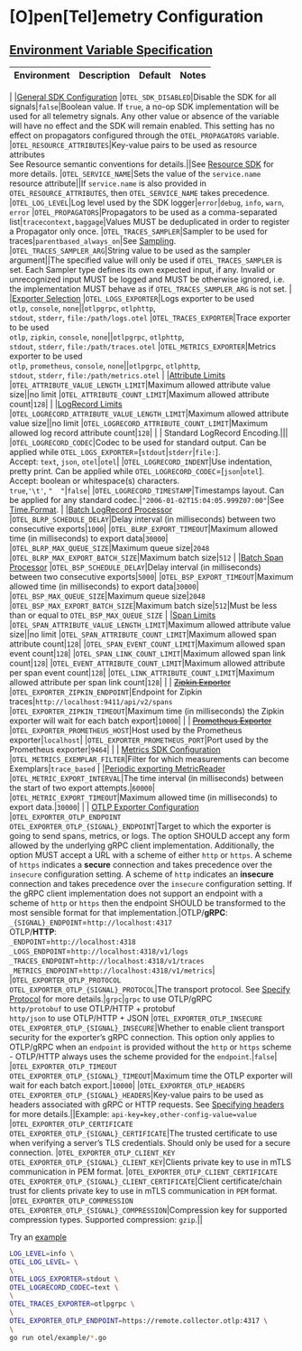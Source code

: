 # [O]pen[Tel]emetry Configuration

## [Environment Variable Specification](https://opentelemetry.io/docs/specs/otel/configuration/sdk-environment-variables/#general-sdk-configuration)

| Environment | Description | Default | Notes |
|-------------|-------------|---------|-------|
|
|[General SDK Configuration](https://opentelemetry.io/docs/specs/otel/configuration/sdk-environment-variables/#general-sdk-configuration)
|`OTEL_SDK_DISABLED`|Disable the SDK for all signals|`false`|Boolean value. If `true`, a no-op SDK implementation will be used for all telemetry signals. Any other value or absence of the variable will have no effect and the SDK will remain enabled. This setting has no effect on propagators configured through the `OTEL_PROPAGATORS` variable.
|`OTEL_RESOURCE_ATTRIBUTES`|Key-value pairs to be used as resource attributes</br>See Resource semantic conventions for details.||See [Resource SDK](https://opentelemetry.io/docs/specs/otel/resource/sdk/#specifying-resource-information-via-an-environment-variable) for more details.
|`OTEL_SERVICE_NAME`|Sets the value of the `service.name` resource attribute||If `service.name` is also provided in `OTEL_RESOURCE_ATTRIBUTES`, then `OTEL_SERVICE_NAME` takes precedence.
|`OTEL_LOG_LEVEL`|Log level used by the SDK logger|`error`|`debug`, `info`, `warn`, `error`
|`OTEL_PROPAGATORS`|Propagators to be used as a comma-separated list|`tracecontext,baggage`|Values MUST be deduplicated in order to register a Propagator only once.
|`OTEL_TRACES_SAMPLER`|Sampler to be used for traces|`parentbased_always_on`|See [Sampling](https://opentelemetry.io/docs/specs/otel/trace/sdk/#sampling).
|`OTEL_TRACES_SAMPLER_ARG`|String value to be used as the sampler argument||The specified value will only be used if `OTEL_TRACES_SAMPLER` is set. Each Sampler type defines its own expected input, if any. Invalid or unrecognized input MUST be logged and MUST be otherwise ignored, i.e. the implementation MUST behave as if `OTEL_TRACES_SAMPLER_ARG` is not set.
|
|[Exporter Selection](https://opentelemetry.io/docs/specs/otel/configuration/sdk-environment-variables/#exporter-selection)
|`OTEL_LOGS_EXPORTER`|Logs exporter to be used</br>`otlp`, `console`, `none`||`otlpgrpc`, `otlphttp`,</br>`stdout`, `stderr`, `file:/path/logs.otel`
|`OTEL_TRACES_EXPORTER`|Trace exporter to be used</br>`otlp`, `zipkin`, `console`, `none`||`otlpgrpc`, `otlphttp`,</br>`stdout`, `stderr`, `file:/path/traces.otel`
|`OTEL_METRICS_EXPORTER`|Metrics exporter to be used</br>`otlp`, `prometheus`, `console`, `none`||`otlpgrpc`, `otlphttp`,</br>`stdout`, `stderr`, `file:/path/metrics.otel`
|
|[Attribute Limits](https://opentelemetry.io/docs/specs/otel/configuration/sdk-environment-variables/#attribute-limits)
|`OTEL_ATTRIBUTE_VALUE_LENGTH_LIMIT`|Maximum allowed attribute value size||no limit
|`OTEL_ATTRIBUTE_COUNT_LIMIT`|Maximum allowed attribute count|`128`|
|
|[LogRecord Limits](https://opentelemetry.io/docs/specs/otel/configuration/sdk-environment-variables/#logrecord-limits)
|`OTEL_LOGRECORD_ATTRIBUTE_VALUE_LENGTH_LIMIT`|Maximum allowed attribute value size||no limit
|`OTEL_LOGRECORD_ATTRIBUTE_COUNT_LIMIT`|Maximum allowed log record attribute count|`128`|
|
| Standard LogRecord Encoding.|||
|`OTEL_LOGRECORD_CODEC`|Codec to be used for standard output. Can be applied while `OTEL_LOGS_EXPORTER`=[`stdout`\|`stderr`\|`file:`].</br>Accept: `text`, `json`, `otel`|`otel`|
|`OTEL_LOGRECORD_INDENT`|Use indentation, pretty print. Can be applied while `OTEL_LOGRECORD_CODEC`=[`json`\|`otel`].</br>Accept: boolean or whitespace(s) characters.</br>`true`,`'\t'`, `"  "`|`false`|
|`OTEL_LOGRECORD_TIMESTAMP`|Timestamps layout. Can be applied for any standard codec.|`"2006-01-02T15:04:05.999Z07:00"`|See [Time.Format](https://pkg.go.dev/time#pkg-constants).
|
|[Batch LogRecord Processor](https://opentelemetry.io/docs/specs/otel/configuration/sdk-environment-variables/#batch-logrecord-processor)
|`OTEL_BLRP_SCHEDULE_DELAY`|Delay interval (in milliseconds) between two consecutive exports|`1000`|
|`OTEL_BLRP_EXPORT_TIMEOUT`|Maximum allowed time (in milliseconds) to export data|`30000`|
|`OTEL_BLRP_MAX_QUEUE_SIZE`|Maximum queue size|`2048`
|`OTEL_BLRP_MAX_EXPORT_BATCH_SIZE`|Maximum batch size|`512`
|
|[Batch Span Processor](https://opentelemetry.io/docs/specs/otel/configuration/sdk-environment-variables/#batch-span-processor)
|`OTEL_BSP_SCHEDULE_DELAY`|Delay interval (in milliseconds) between two consecutive exports|`5000`|
|`OTEL_BSP_EXPORT_TIMEOUT`|Maximum allowed time (in milliseconds) to export data|`30000`|
|`OTEL_BSP_MAX_QUEUE_SIZE`|Maximum queue size|`2048`
|`OTEL_BSP_MAX_EXPORT_BATCH_SIZE`|Maximum batch size|`512`|Must be less than or equal to `OTEL_BSP_MAX_QUEUE_SIZE`
|
|[Span Limits](https://opentelemetry.io/docs/specs/otel/configuration/sdk-environment-variables/#span-limits)
|`OTEL_SPAN_ATTRIBUTE_VALUE_LENGTH_LIMIT`|Maximum allowed attribute value size||no limit
|`OTEL_SPAN_ATTRIBUTE_COUNT_LIMIT`|Maximum allowed span attribute count|`128`|
|`OTEL_SPAN_EVENT_COUNT_LIMIT`|Maximum allowed span event count|`128`|
|`OTEL_SPAN_LINK_COUNT_LIMIT`|Maximum allowed span link count|`128`|
|`OTEL_EVENT_ATTRIBUTE_COUNT_LIMIT`|Maximum allowed attribute per span event count|`128`|
|`OTEL_LINK_ATTRIBUTE_COUNT_LIMIT`|Maximum allowed attribute per span link count|`128`|
|
| <s>[Zipkin Exporter](https://opentelemetry.io/docs/specs/otel/configuration/sdk-environment-variables/#zipkin-exporter)</s>
|`OTEL_EXPORTER_ZIPKIN_ENDPOINT`|Endpoint for Zipkin traces|`http://localhost:9411/api/v2/spans`
|`OTEL_EXPORTER_ZIPKIN_TIMEOUT`|Maximum time (in milliseconds) the Zipkin exporter will wait for each batch export|`10000`|
|
| <s>[Prometheus Exporter](https://opentelemetry.io/docs/specs/otel/configuration/sdk-environment-variables/#prometheus-exporter)</s>
|`OTEL_EXPORTER_PROMETHEUS_HOST`|Host used by the Prometheus exporter|`localhost`|
|`OTEL_EXPORTER_PROMETHEUS_PORT`|Port used by the Prometheus exporter|`9464`|
|
| [Metrics SDK Configuration](https://opentelemetry.io/docs/specs/otel/configuration/sdk-environment-variables/#metrics-sdk-configuration)
|`OTEL_METRICS_EXEMPLAR_FILTER`|Filter for which measurements can become Exemplars|`trace_based`
|
|[Periodic exporting MetricReader](https://opentelemetry.io/docs/specs/otel/configuration/sdk-environment-variables/#periodic-exporting-metricreader)
|`OTEL_METRIC_EXPORT_INTERVAL`|The time interval (in milliseconds) between the start of two export attempts.|`60000`|
|`OTEL_METRIC_EXPORT_TIMEOUT`|Maximum allowed time (in milliseconds) to export data.|`30000`|
|
| [OTLP Exporter Configuration](https://opentelemetry.io/docs/languages/sdk-configuration/otlp-exporter/)
|`OTEL_EXPORTER_OTLP_ENDPOINT`</br>`OTEL_EXPORTER_OTLP_{SIGNAL}_ENDPOINT`|Target to which the exporter is going to send spans, metrics, or logs. The option SHOULD accept any form allowed by the underlying gRPC client implementation. Additionally, the option MUST accept a URL with a scheme of either `http` or `https`. A scheme of `https` indicates a **secure** connection and takes precedence over the `insecure` configuration setting. A scheme of `http` indicates an **insecure** connection and takes precedence over the `insecure` configuration setting. If the gRPC client implementation does not support an endpoint with a scheme of `http` or `https` then the endpoint SHOULD be transformed to the most sensible format for that implementation.|OTLP/**gRPC**:</br>`_{SIGNAL}_ENDPOINT`=`http://localhost:4317`</br>OTLP/**HTTP**:</br>`_ENDPOINT`=`http://localhost:4318`</br>`_LOGS_ENDPOINT`=`http://localhost:4318/v1/logs`</br>`_TRACES_ENDPOINT`=`http://localhost:4318/v1/traces`</br>`_METRICS_ENDPOINT`=`http://localhost:4318/v1/metrics`|
|`OTEL_EXPORTER_OTLP_PROTOCOL`</br>`OTEL_EXPORTER_OTLP_{SIGNAL}_PROTOCOL`|The transport protocol. See [Specify Protocol](https://opentelemetry.io/docs/specs/otel/protocol/exporter/#specify-protocol) for more details.|`grpc`|`grpc` to use OTLP/gRPC</br>`http/protobuf` to use OTLP/HTTP + protobuf</br>`http/json` to use OTLP/HTTP + JSON
|`OTEL_EXPORTER_OTLP_INSECURE`</br>`OTEL_EXPORTER_OTLP_{SIGNAL}_INSECURE`|Whether to enable client transport security for the exporter’s gRPC connection. This option only applies to OTLP/gRPC when an `endpoint` is provided without the `http` or `https` scheme - OTLP/HTTP always uses the scheme provided for the `endpoint`.|`false`|
|`OTEL_EXPORTER_OTLP_TIMEOUT`</br>`OTEL_EXPORTER_OTLP_{SIGNAL}_TIMEOUT`|Maximum time the OTLP exporter will wait for each batch export.|`10000`|
|`OTEL_EXPORTER_OTLP_HEADERS`</br>`OTEL_EXPORTER_OTLP_{SIGNAL}_HEADERS`|Key-value pairs to be used as headers associated with gRPC or HTTP requests. See [Specifying headers](https://opentelemetry.io/docs/specs/otel/protocol/exporter/#specifying-headers-via-environment-variables) for more details.||Example: `api-key=key,other-config-value=value`
|`OTEL_EXPORTER_OTLP_CERTIFICATE`</br>`OTEL_EXPORTER_OTLP_{SIGNAL}_CERTIFICATE`|The trusted certificate to use when verifying a server’s TLS credentials. Should only be used for a secure connection.
|`OTEL_EXPORTER_OTLP_CLIENT_KEY`</br>`OTEL_EXPORTER_OTLP_{SIGNAL}_CLIENT_KEY`|Clients private key to use in mTLS communication in PEM format.
|`OTEL_EXPORTER_OTLP_CLIENT_CERTIFICATE`</br>`OTEL_EXPORTER_OTLP_{SIGNAL}_CLIENT_CERTIFICATE`|Client certificate/chain trust for clients private key to use in mTLS communication in `PEM` format.
|`OTEL_EXPORTER_OTLP_COMPRESSION`</br>`OTEL_EXPORTER_OTLP_{SIGNAL}_COMPRESSION`|Compression key for supported compression types. Supported compression: `gzip`.||

Try an [example](https://github.com/webitel/webitel-go-kit/blob/features/otel/otel/example)
```sh
LOG_LEVEL=info \
OTEL_LOG_LEVEL= \
\
OTEL_LOGS_EXPORTER=stdout \
OTEL_LOGRECORD_CODEC=text \
\
OTEL_TRACES_EXPORTER=otlpgrpc \
\
OTEL_EXPORTER_OTLP_ENDPOINT=https://remote.collector.otlp:4317 \
\
go run otel/example/*.go
```
